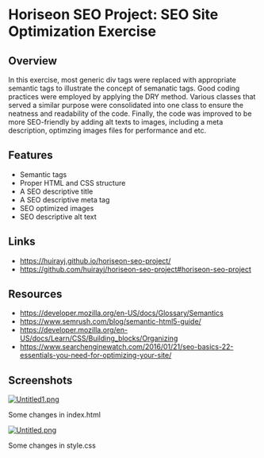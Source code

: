 # Horiseon SEO Project: SEO Site Optimization Exercise

## Overview
In this exercise, most generic div tags were replaced with appropriate semantic tags to illustrate the concept of semanatic tags. Good coding practices were employed by applying the DRY method. Various classes that served a similar purpose were consolidated into one class to ensure the neatness and readability of the code. Finally, the code was improved to be more SEO-friendly by adding alt texts to images, including a meta description, optimzing images files for performance and etc. 

## Features
- Semantic tags
- Proper HTML and CSS structure
- A SEO descriptive title
- A SEO descriptive meta tag
- SEO optimized images
- SEO descriptive alt text

## Links
- https://huirayj.github.io/horiseon-seo-project/
- https://github.com/huirayj/horiseon-seo-project#horiseon-seo-project


## Resources
- https://developer.mozilla.org/en-US/docs/Glossary/Semantics
- https://www.semrush.com/blog/semantic-html5-guide/
- https://developer.mozilla.org/en-US/docs/Learn/CSS/Building_blocks/Organizing
- https://www.searchenginewatch.com/2016/01/21/seo-basics-22-essentials-you-need-for-optimizing-your-site/


## Screenshots
[![Untitled1.png](https://i.postimg.cc/Qx3H9qdK/Untitled1.png)](https://postimg.cc/ThtRBgmT)

Some changes in index.html

[![Untitled.png](https://i.postimg.cc/C5yd4GCt/Untitled.png)](https://postimg.cc/wyV6qsGc)

Some changes in style.css